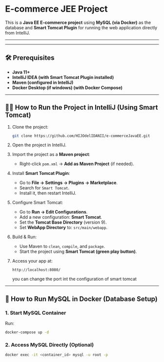 # E-commerce JEE Project

This is a **Java EE E-commerce project** using **MySQL (via Docker)** as the database and **Smart Tomcat Plugin** for running the web application directly from IntelliJ.

---

---

## 🛠️ Prerequisites

- **Java 11+**
- **IntelliJ IDEA (with Smart Tomcat Plugin installed)**
- **Maven (configured in IntelliJ)**
- **Docker Desktop (if windows) (with Docker Compose)**
---

## 🏃‍♂️ How to Run the Project in IntelliJ (Using Smart Tomcat)

1. Clone the project:
    ```bash
    git clone https://github.com/HIJOdelIDANII/e-commerceJavaEE.git
    ```

2. Open the project in IntelliJ.

3. Import the project as a **Maven project**:
    - Right-click `pom.xml` -> **Add as Maven Project** (if needed).

4. Install **Smart Tomcat Plugin**:
    - Go to **File -> Settings -> Plugins -> Marketplace**.
    - Search for `Smart Tomcat`.
    - Install it, then restart IntelliJ.

5. Configure Smart Tomcat:
    - Go to **Run -> Edit Configurations**.
    - Add a new configuration: **Smart Tomcat**.
    - Set the **Tomcat Base Directory** (version 9).
    - Set **WebApp Directory** to: `src/main/webapp`.

6. Build & Run:
    - Use Maven to `clean`, `compile`, and `package`.
    - Start the project using **Smart Tomcat (green play button)**.

7. Access your app at:
    ```
    http://localhost:8080/
    ```
   you can change the port int the configuration of smart tomcat

---

## 🐳 How to Run MySQL in Docker (Database Setup)

### 1. Start MySQL Container

Run:
```bash
docker-compose up -d
```
### 2. Access MySQL Directly (Optional)
```bash
docker exec -it <container_id> mysql -u root -p
```